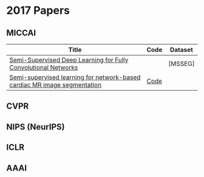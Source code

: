 # 2017 Papers

## MICCAI

| Title | Code | Dataset |
| ----- | ---- | ------- |
| [Semi-Supervised Deep Learning for Fully Convolutional Networks](https://arxiv.org/abs/1703.06000) |  | [MSSEG] |
| [Semi-supervised learning for network-based cardiac MR image segmentation](https://spiral.imperial.ac.uk/handle/10044/1/49165) | [Code](https://github.com/baiwenjia/CIMAS) |

## CVPR

## NIPS (NeurIPS)

## ICLR

## AAAI
